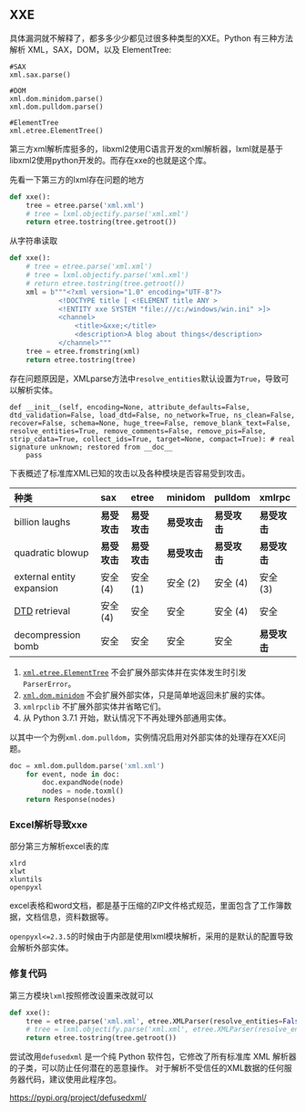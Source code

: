 ## XXE

具体漏洞就不解释了，都多多少少都见过很多种类型的XXE。Python 有三种方法解析 XML，SAX，DOM，以及 ElementTree:

```
#SAX
xml.sax.parse()

#DOM
xml.dom.minidom.parse()
xml.dom.pulldom.parse()

#ElementTree
xml.etree.ElementTree()
```

第三方xml解析库挺多的，libxml2使用C语言开发的xml解析器，lxml就是基于libxml2使用python开发的。而存在xxe的也就是这个库。

先看一下第三方的lxml存在问题的地方

```python
def xxe():
    tree = etree.parse('xml.xml')
    # tree = lxml.objectify.parse('xml.xml')
    return etree.tostring(tree.getroot())
```

从字符串读取

```python
def xxe():
    # tree = etree.parse('xml.xml')
    # tree = lxml.objectify.parse('xml.xml')
    # return etree.tostring(tree.getroot())
    xml = b"""<?xml version="1.0" encoding="UTF-8"?>
            <!DOCTYPE title [ <!ELEMENT title ANY >
            <!ENTITY xxe SYSTEM "file:///c:/windows/win.ini" >]>
            <channel>
                <title>&xxe;</title>
                <description>A blog about things</description>
            </channel>"""
    tree = etree.fromstring(xml)
    return etree.tostring(tree)
```

存在问题原因是，XMLparse方法中`resolve_entities`默认设置为`True`，导致可以解析实体。

```
def __init__(self, encoding=None, attribute_defaults=False, dtd_validation=False, load_dtd=False, no_network=True, ns_clean=False, recover=False, schema=None, huge_tree=False, remove_blank_text=False, resolve_entities=True, remove_comments=False, remove_pis=False, strip_cdata=True, collect_ids=True, target=None, compact=True): # real signature unknown; restored from __doc__
    pass
```

下表概述了标准库XML已知的攻击以及各种模块是否容易受到攻击。

| 种类                                                         | sax          | etree        | minidom      | pulldom      | xmlrpc       |
| :----------------------------------------------------------- | :----------- | :----------- | :----------- | :----------- | :----------- |
| billion laughs                                               | **易受攻击** | **易受攻击** | **易受攻击** | **易受攻击** | **易受攻击** |
| quadratic blowup                                             | **易受攻击** | **易受攻击** | **易受攻击** | **易受攻击** | **易受攻击** |
| external entity expansion                                    | 安全 (4)     | 安全 (1)     | 安全 (2)     | 安全 (4)     | 安全 (3)     |
| [DTD](https://en.wikipedia.org/wiki/Document_type_definition) retrieval | 安全 (4)     | 安全         | 安全         | 安全 (4)     | 安全         |
| decompression bomb                                           | 安全         | 安全         | 安全         | 安全         | **易受攻击** |

1.  [`xml.etree.ElementTree`](https://docs.python.org/zh-cn/3.7/library/xml.etree.elementtree.html#module-xml.etree.ElementTree) 不会扩展外部实体并在实体发生时引发 `ParserError`。
2.  [`xml.dom.minidom`](https://docs.python.org/zh-cn/3.7/library/xml.dom.minidom.html#module-xml.dom.minidom) 不会扩展外部实体，只是简单地返回未扩展的实体。
3.  `xmlrpclib` 不扩展外部实体并省略它们。
4.  从 Python 3.7.1 开始，默认情况下不再处理外部通用实体。

以其中一个为例`xml.dom.pulldom`，实例情况启用对外部实体的处理存在XXE问题。

```python
doc = xml.dom.pulldom.parse('xml.xml')
    for event, node in doc:
        doc.expandNode(node)
        nodes = node.toxml()
    return Response(nodes)
```

### Excel解析导致xxe

部分第三方解析excel表的库

```
xlrd
xlwt
xluntils
openpyxl
```

excel表格和word文档，都是基于压缩的ZIP文件格式规范，里面包含了工作簿数据，文档信息，资料数据等。

`openpyxl<=2.3.5`的时候由于内部是使用lxml模块解析，采用的是默认的配置导致会解析外部实体。

### 修复代码

第三方模块`lxml`按照修改设置来改就可以

```python
def xxe():
    tree = etree.parse('xml.xml', etree.XMLParser(resolve_entities=False))
    # tree = lxml.objectify.parse('xml.xml', etree.XMLParser(resolve_entities=False))
    return etree.tostring(tree.getroot())
```

尝试改用`defusedxml` 是一个纯 Python 软件包，它修改了所有标准库 XML 解析器的子类，可以防止任何潜在的恶意操作。 对于解析不受信任的XML数据的任何服务器代码，建议使用此程序包。

https://pypi.org/project/defusedxml/